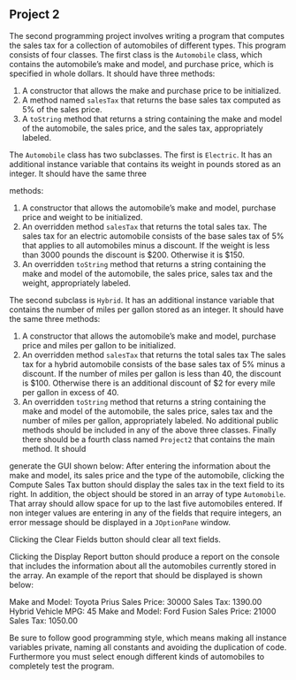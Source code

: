 ## Project 2

The second programming project involves writing a program that computes the sales tax for a
collection of automobiles of different types. This program consists of four classes. The first class
is the `Automobile` class, which contains the automobile’s make and model, and purchase price,
which is specified in whole dollars. It should have three methods:

1. A constructor that allows the make and purchase price to be initialized.
2. A method named `salesTax` that returns the base sales tax computed as 5% of the sales
price.
3. A `toString` method that returns a string containing the make and model of the automobile, the sales price, and the sales tax, appropriately labeled.

The `Automobile` class has two subclasses. The first is `Electric`. It has an additional instance variable that contains its weight in pounds stored as an integer. It should have the same three

methods:

1. A constructor that allows the automobile’s make and model, purchase price and weight to
be initialized.
2. An overridden method `salesTax` that returns the total sales tax. The sales tax for an
electric automobile consists of the base sales tax of 5% that applies to all automobiles
minus a discount. If the weight is less than 3000 pounds the discount is $200. Otherwise
it is $150.
3. An overridden `toString` method that returns a string containing the make and model of
the automobile, the sales price, sales tax and the weight, appropriately labeled.

The second subclass is `Hybrid`. It has an additional instance variable that contains the number of
miles per gallon stored as an integer. It should have the same three methods:

1. A constructor that allows the automobile’s make and model, purchase price and miles per
gallon to be initialized.
2. An overridden method `salesTax` that returns the total sales tax The sales tax for a hybrid
automobile consists of the base sales tax of 5% minus a discount. If the number of miles
per gallon is less than 40, the discount is $100. Otherwise there is an additional discount
of $2 for every mile per gallon in excess of 40.
3. An overridden `toString` method that returns a string containing the make and model of
the automobile, the sales price, sales tax and the number of miles per gallon,
appropriately labeled.
No additional public methods should be included in any of the above three classes.
Finally there should be a fourth class named `Project2` that contains the main method. It should

generate the GUI shown below:
After entering the information about the make and model, its sales price and the type of the
automobile, clicking the Compute Sales Tax button should display the sales tax in the text field
to its right. In addition, the object should be stored in an array of type `Automobile`. That array
should allow space for up to the last five automobiles entered.
If non integer values are entering in any of the fields that require integers, an error message
should be displayed in a `JOptionPane` window.

Clicking the Clear Fields button should clear all text fields.

Clicking the Display Report button should produce a report on the console that includes the
information about all the automobiles currently stored in the array. An example of the report that
should be displayed is shown below:

Make and Model: Toyota Prius
Sales Price: 30000
Sales Tax: 1390.00
Hybrid Vehicle
MPG: 45
Make and Model: Ford Fusion
Sales Price: 21000
Sales Tax: 1050.00

Be sure to follow good programming style, which means making all instance variables private,
naming all constants and avoiding the duplication of code. Furthermore you must select enough
different kinds of automobiles to completely test the program.
